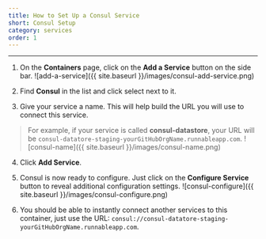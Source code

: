 ```yaml
---
title: How to Set Up a Consul Service
short: Consul Setup
category: services
order: 1
---
```


---

1. On the **Containers** page, click on the **Add a Service** button on the side bar.
  ![add-a-service]({{ site.baseurl }}/images/consul-add-service.png)

2. Find **Consul** in the list and click select next to it.

3. Give your service a name. This will help build the URL you will use to connect this service.
  > For example, if your service is called **consul-datastore**, your URL will be `consul-datatore-staging-yourGitHubOrgName.runnableapp.com`.
  ![consul-name]({{ site.baseurl }}/images/consul-name.png)

4. Click **Add Service**.

5. Consul is now ready to configure. Just click on the **Configure Service** button to reveal additional configuration settings.
  ![consul-configure]({{ site.baseurl }}/images/consul-configure.png)

6. You should be able to instantly connect another services to this container, just use the URL:
    `consul://consul-datatore-staging-yourGitHubOrgName.runnableapp.com`.
